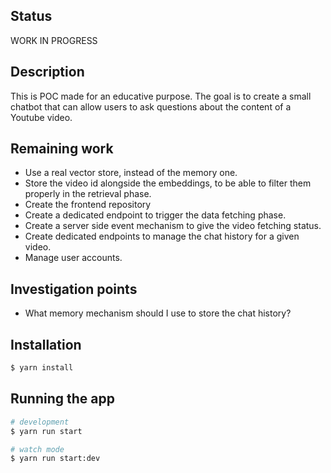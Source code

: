 ## Status
WORK IN PROGRESS

## Description
This is POC made for an educative purpose.
The goal is to create a small chatbot that can allow users to ask questions about the content of a Youtube video.

## Remaining work
- Use a real vector store, instead of the memory one.
- Store the video id alongside the embeddings, to be able to filter them properly in the retrieval phase.
- Create the frontend repository
- Create a dedicated endpoint to trigger the data fetching phase.
- Create a server side event mechanism to give the video fetching status.
- Create dedicated endpoints to manage the chat history for a given video.
- Manage user accounts.

## Investigation points
- What memory mechanism should I use to store the chat history?

## Installation

```bash
$ yarn install
```

## Running the app

```bash
# development
$ yarn run start

# watch mode
$ yarn run start:dev
```


